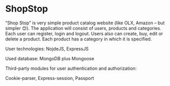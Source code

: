 # ShopStop
“Shop Stop” is very simple product catalog website (like OLX, Amazon – but simpler 😊). The application will consist of users, products and categories. Each user can register, login and logout. Users also can create, buy, edit or delete a product. Each product has a category in which it is specified. 

User technologies:
NojdeJS, 
ExpressJS

Used database:
MongoDB plus Mongoose

 
Third-party modules for user authentication and authorization:

Cookie-parser, 
Express-session, 
Passport